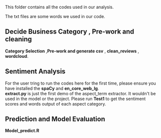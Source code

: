 
This folder contains all the codes used in our analysis.

The txt files are some words we used in our code.

## Decide Business Category , Pre-work and cleaning
**Category Selection** ,**Pre-work and generate csv** , **clean_reviews** , **wordcloud**.  

## Sentiment Analysis  
For the user tring to run the codes here for the first time, please ensure you have installed the **spaCy** and **en_core_web_lg**.  
**extract.py** is just the first demo of the aspect_term extractor. It wouldn't be used in the model or the project.
Please run **Test1** to get the sentiment scores and words output of each aspect category.

## Prediction and Model Evaluation   
**Model_predict.R**

